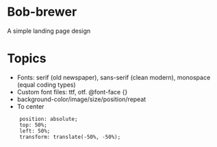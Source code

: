 # Bob-brewer
A simple landing page design


# Topics
- Fonts: serif (old newspaper), sans-serif (clean modern), monospace (equal coding types)
- Custom font files: ttf, otf. @font-face {}
- background-color/image/size/position/repeat
- To center
```
    position: absolute;
    top: 50%;
    left: 50%;
    transform: translate(-50%, -50%);
